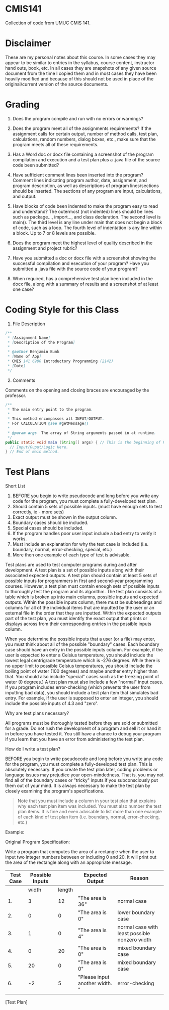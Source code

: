 CMIS141
=======

Collection of code from UMUC CMIS 141.

Disclaimer
===

These are my personal notes about this course. In some cases they may appear to be similar to entries in the syllabus, course content, instructor hand outs, book, etc. In all cases they are snapshots of any given source document from the time I copied them and in most cases they have been heavily modified and because of this should not be used in place of the original/current version of the source documents.

Grading
=======

1. Does the program compile and run with no errors or warnings?

2. Does the program meet all of the assignments requirements? If the assignment calls for certain output, number of method calls, test plan, calculations, random numbers, dialog boxes, etc., make sure that the program meets all of these requirements.

3. Has a Word doc or docx file containing a screenshot of the program compilation and execution and a test plan plus a .java file of the source code been submitted? 

4. Have sufficient comment lines been inserted into the program? Comment lines indicating program author, date, assignment, and program description, as well as descriptions of program lines/sections should be inserted. The sections of any program are input, calculations, and output.

5. Have blocks of code been indented to make the program easy to read and understand? The outermost (not indented) lines should be lines such as package..., import..., and class declaration. The second level is main(). The third level is any line under main that does not begin a block of code, such as a loop. The fourth level of indentation is any line within a block. Up to 7 or 8 levels are possible.

6. Does the program meet the highest level of quality described in the assignment and project rubric?

7. Have you submitted a doc or docx file with a screenshot showing the successful compilation and esecution of your program? Have you submitted a .java file with the source code of your program?

8. When required, has a comprehensive test plan been included in the docx file, along with a summary of results and a screenshot of at least one case?

Coding Style for this Class
===========================

1. File Description

```java
/**
 * [Assignment Name]
 * [Description of the Program]
 *
 * @author Benjamin Bunk
 * [Name of App]
 * CMIS 141 6980 Introductory Programming (2142)
 * [Date]
 */
```

2. Comments

Comments on the opening and closing braces are encouraged by the professor.

```java
/**
 * The main entry point to the program.
 *
 * This method encompasses all INPUT/OUTPUT.
 * For CALCULATION @see #getMessage()
 *
 * @param args  The array of String arguments passed in at runtime.
 */
public static void main (String[] args) { // This is the beginning of Package.main method.
  // Input/Ouput/Logic Here.
} // End of main method.
```

Test Plans
===

Short List

1. BEFORE you begin to write pseudocode and long before you write any code for the program, you must complete a fully-developed test plan.
2. Should contain 5 sets of possible inputs. (must have enough sets to test correctly, ie - more sets)
2. Exact output must be shown in the output column.
3. Boundary cases should be included.
4. Special cases should be included.
5. If the program handles poor user input include a bad entry to verify it works.
6. Must include an explanation for why the test case is included (i.e. boundary, normal, error-checking, special, etc.)
7. More then one example of each type of test is advisable.


Test plans are used to test computer programs during and after development. A test plan is a set of possible inputs along with their associated expected outputs. A test plan should contain at least 5 sets of possible inputs for programmers in first and second-year programming courses. However, a test plan must contain enough sets of possible inputs to thoroughly test the program and its algorithm. The test plan consists of a table which is broken up into main columns, possible inputs and expected outputs. Within the possible inputs column, there must be subheadings and columns for all of the individual items that are inputted by the user or an external file in the order that they are inputted. Within the expected outputs part of the test plan, you must identify the exact output that prints or displays across from their corresponding entries in the possible inputs column.

When you determine the possible inputs that a user (or a file) may enter, you must think about all of the possible "boundary" cases. Each boundary case should have an entry in the possible inputs column. For example, if the user is expected to enter a Celsius temperature, you should include the lowest legal centrigrade temperature which is -276 degrees. While there is no upper limit to possible Celsius temperatures, you should include the boiling point of water (100 degrees) and maybe another entry higher than that. You should also include "special" cases such as the freezing point of water (0 degrees.) A test plan must also include a few "normal" input cases. If you program includes error-checking (which prevents the user from inputting bad data), you should include a test plan item that simulates bad entry. For example, if the user is supposed to enter an integer, you should include the possible inputs of 4.3 and "zero".

Why are test plans necessary?

All programs must be thoroughly tested before they are sold or submitted for a grade. Do not rush the development of a program and sell it or hand it in before you have tested it. You still have a chance to debug your program if you learn that you have an error from administering the test plan.

How do I write a test plan?

BEFORE you begin to write pseudocode and long before you write any code for the program, you must complete a fully-developed test plan. This is absolutely necessary. If you create the test plan later, coding problems or language issues may prejudice your open-mindedness. That is, you may not find all of the boundary cases or "tricky" inputs if you subconsciously put them out of your mind. It is always necessary to make the test plan by closely examining the program's specifications. 
   
> Note that you must include a column in your test plan that explains why each test plan item was included. You must also number the test plan items. It is fine and even advisable to list more than one example of each kind of test plan item (i.e. boundary, normal, error-checking, etc.)

Example:

Original Program Specification:   

Write a program that computes the area of a rectangle when the user to input two integer numbers between or including 0 and 20. It will print out the area of the rectangle along with an appropriate message.


Test Case | Possible Inputs || Expected Output | Reason
--- | --- | --- | --- | ---
| | width | length | | |
1. | 3 | 12 | "The area is 36" | normal case
2. | 0 | 0 | "The area is 0" | lower boundary case
3. | 1 | 0 | "The area is 4" | normal case with least possible nonzero width
4. | 0 | 20 | "The area is 0" | mixed boundary case
5. | 20 | 0 | "The area is 0" | mixed boundary case
6. | -2 | 5 | "Please input another width. " | error-checking
[Test Plan]